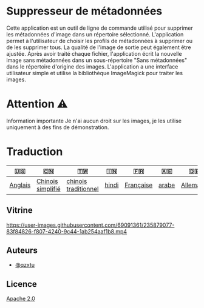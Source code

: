 # Suppresseur de métadonnées

Cette application est un outil de ligne de commande utilisé pour supprimer les métadonnées d'image dans un répertoire sélectionné. L'application permet à l'utilisateur de choisir les profils de métadonnées à supprimer ou de les supprimer tous. La qualité de l'image de sortie peut également être ajustée. Après avoir traité chaque fichier, l'application écrit la nouvelle image sans métadonnées dans un sous-répertoire "Sans métadonnées" dans le répertoire d'origine des images. L'application a une interface utilisateur simple et utilise la bibliothèque ImageMagick pour traiter les images.

# Attention ⚠️

Information importante Je n'ai aucun droit sur les images, je les utilise uniquement à des fins de démonstration.

# Traduction

| 🇺🇸                 | 🇨🇳                                 | 🇹🇼                                    | 🇮🇳                  | 🇫🇷                      | 🇦🇪                  | 🇩🇪                     | 🇯🇵                     | 🇪🇸                     |
| -------------------- | ------------------------------------ | --------------------------------------- | --------------------- | ------------------------- | --------------------- | ------------------------ | ------------------------ | ------------------------ |
| [Anglais](README.md) | [Chinois simplifié](README.zh-CN.md) | [chinois traditionnel](README.zh-TW.md) | [hindi](README.hi.md) | [Française](README.fr.md) | [arabe](README.ar.md) | [Allemand](README.de.md) | [Japonais](README.ja.md) | [Espagnol](README.es.md) |

## Vitrine

<https://user-images.githubusercontent.com/69091361/235879077-83f84826-f807-4240-9c44-1ab254aaf1b8.mp4>

## Auteurs

-   [@qzxtu](https://www.github.com/qzxtu)

## Licence

[Apache 2.0](https://choosealicense.com/licenses/apache-2.0/)
